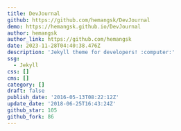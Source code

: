 ```yaml
---
title: DevJournal
github: https://github.com/hemangsk/DevJournal
demo: https://hemangsk.github.io/DevJournal
author: hemangsk
author_link: https://github.com/hemangsk
date: 2023-11-28T04:40:38.476Z
description: 'Jekyll theme for developers! :computer:'
ssg:
  - Jekyll
css: []
cms: []
category: []
draft: false
publish_date: '2016-05-13T08:22:12Z'
update_date: '2018-06-25T16:43:24Z'
github_star: 105
github_fork: 86
---
```


